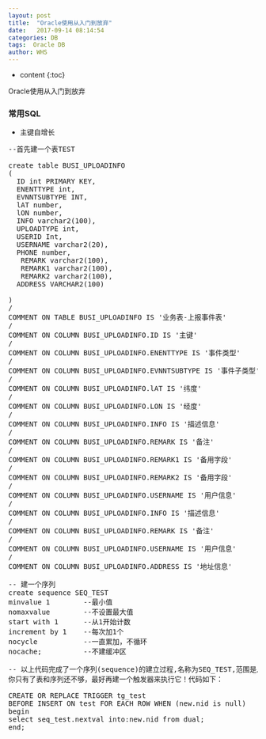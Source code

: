 ```yaml
---
layout: post
title:  "Oracle使用从入门到放弃"
date:   2017-09-14 08:14:54
categories: DB
tags:  Oracle DB
author: WHS
---
```


* content
{:toc}

Oracle使用从入门到放弃





### 常用SQL

* 主键自增长


<pre class="prettyprint lang-sql">
--首先建一个表TEST

create table BUSI_UPLOADINFO
(
  ID int PRIMARY KEY,
  ENENTTYPE int,
  EVNNTSUBTYPE INT,
  lAT number,
  lON number,
  INFO varchar2(100),
  UPLOADTYPE int,
  USERID Int,
  USERNAME varchar2(20),
  PHONE number,
   REMARK varchar2(100),
   REMARK1 varchar2(100),
   REMARK2 varchar2(100),
  ADDRESS VARCHAR2(100)

)
/
COMMENT ON TABLE BUSI_UPLOADINFO IS '业务表-上报事件表'
/
COMMENT ON COLUMN BUSI_UPLOADINFO.ID IS '主键'
/
COMMENT ON COLUMN BUSI_UPLOADINFO.ENENTTYPE IS '事件类型'
/
COMMENT ON COLUMN BUSI_UPLOADINFO.EVNNTSUBTYPE IS '事件子类型'
/
COMMENT ON COLUMN BUSI_UPLOADINFO.lAT IS '纬度'
/
COMMENT ON COLUMN BUSI_UPLOADINFO.LON IS '经度'
/
COMMENT ON COLUMN BUSI_UPLOADINFO.INFO IS '描述信息'
/
COMMENT ON COLUMN BUSI_UPLOADINFO.REMARK IS '备注'
/
COMMENT ON COLUMN BUSI_UPLOADINFO.REMARK1 IS '备用字段'
/
COMMENT ON COLUMN BUSI_UPLOADINFO.REMARK2 IS '备用字段'
/
COMMENT ON COLUMN BUSI_UPLOADINFO.USERNAME IS '用户信息'
/
COMMENT ON COLUMN BUSI_UPLOADINFO.INFO IS '描述信息'
/
COMMENT ON COLUMN BUSI_UPLOADINFO.REMARK IS '备注'
/
COMMENT ON COLUMN BUSI_UPLOADINFO.USERNAME IS '用户信息'
/
COMMENT ON COLUMN BUSI_UPLOADINFO.ADDRESS IS '地址信息'

-- 建一个序列
create sequence SEQ_TEST
minvalue 1        --最小值
nomaxvalue        --不设置最大值
start with 1      --从1开始计数
increment by 1    --每次加1个
nocycle           --一直累加，不循环
nocache;          --不建缓冲区

-- 以上代码完成了一个序列(sequence)的建立过程,名称为SEQ_TEST,范围是从1开始到无限大(无限大的程度是由你机器决定的),nocycle 是决定不循环,如果你设置了最大值那么你可以用cycle 会使seq到最大之后循环.对于nocache顺便说一下如果你给出了cache值那么系统将自动读取你的cache值大小个seq,这样在反复操作时会加快运行速度,但如果遭遇意外情况如当机了或oracle死了,则下次取出的seq值将和上次的不连贯.(如果连不连贯无所谓建议用cache,因为时间就是金钱呀!)
你只有了表和序列还不够，最好再建一个触发器来执行它！代码如下：

CREATE OR REPLACE TRIGGER tg_test 
BEFORE INSERT ON test FOR EACH ROW WHEN (new.nid is null)
begin
select seq_test.nextval into:new.nid from dual;
end;
</pre>




